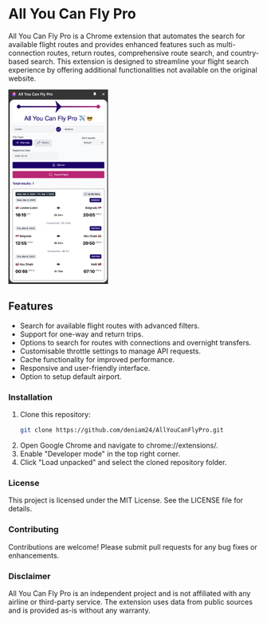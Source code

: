 # All You Can Fly Pro

All You Can Fly Pro is a Chrome extension that automates the search for available flight routes and provides enhanced features such as multi-connection routes, return routes, comprehensive route search, and country-based search. This extension is designed to streamline your flight search experience by offering additional functionalities not available on the original website.

<img src="assets/screenshot.png" alt="All You Can Fly Pro" width="200">


## Features
- Search for available flight routes with advanced filters.
- Support for one-way and return trips.
- Options to search for routes with connections and overnight transfers.
- Customisable throttle settings to manage API requests.
- Cache functionality for improved performance.
- Responsive and user-friendly interface.
- Option to setup default airport.

### Installation
1. Clone this repository:
   ```bash
   git clone https://github.com/deniam24/AllYouCanFlyPro.git
   ```
2. Open Google Chrome and navigate to chrome://extensions/.
3. Enable "Developer mode" in the top right corner.
4. Click "Load unpacked" and select the cloned repository folder.

### License
This project is licensed under the MIT License. See the LICENSE file for details.

### Contributing
Contributions are welcome! Please submit pull requests for any bug fixes or enhancements.

### Disclaimer
All You Can Fly Pro is an independent project and is not affiliated with any airline or third-party service. The extension uses data from public sources and is provided as-is without any warranty.